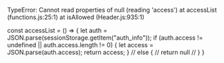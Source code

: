 TypeError: Cannot read properties of null (reading 'access')
    at accessList (functions.js:25:1)
    at isAllowed (Header.js:935:1)

const accessList = () => {
  let auth = JSON.parse(sessionStorage.getItem("auth_info"));
  if (auth.access != undefined || auth.access.length != 0) {
    let access = JSON.parse(auth.access);
    return access;
  }
  // else {
  //   return null
  // }
}
